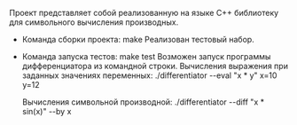 Проект представляет собой реализованную на языке C++ библиотеку для символьного вычисления производных.
- Команда сборки проекта: make
  Реализован тестовый набор.
- Команда запуска тестов: make test
  Возможен запуск программы дифференциатора из командной строки.
  Вычисления выражения при заданных значениях переменных:
  ./differentiator --eval "x * y" x=10 y=12

  Вычисления символьной производной:
  ./differentiator --diff "x * sin(x)" --by x
